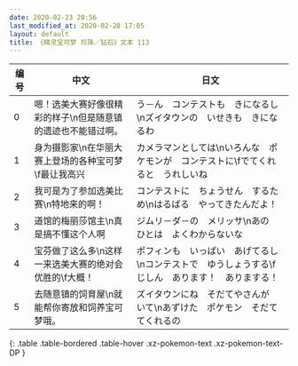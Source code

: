 ```yaml
---
date: 2020-02-23 20:56
last_modified_at: 2020-02-28 17:05
layout: default
title: 《精灵宝可梦 珍珠／钻石》文本 113
---
```

| 编号 | 中文 | 日文 |
| ---- | ---- | ---- |
| 0 | 嗯！选美大赛好像很精彩的样子\n但是随意镇的遗迹也不能错过啊。 | う－ん　コンテストも　きになるし\nズイタウンの　いせきも　きになるわ |
| 1 | 身为摄影家\n在华丽大赛上登场的各种宝可梦\f最让我高兴 | カメラマンとしては\nいろんな　ポケモンが　コンテストに\fでてくれると　うれしいね |
| 2 | 我可是为了参加选美比赛\n特地来的啊！ | コンテストに　ちょうせん　するため\nはるばる　やってきたんだよ！ |
| 3 | 道馆的梅丽莎馆主\n真是搞不懂这个人啊 | ジムリ－ダ－の　メリッサ\nあの　ひとは　よくわからないな |
| 4 | 宝芬做了这么多\n这样一来选美大赛的绝对会优胜的\f大概！ | ポフィンも　いっぱい　あげてるし\nコンテストで　ゆうしょうする\fじしん　あります！　ありまする！ |
| 5 | 去随意镇的饲育屋\n就能帮你寄放和饲养宝可梦哦。 | ズイタウンにね　そだてやさんが　いて\nあずけた　ポケモン　そだててくれるの |
{: .table .table-bordered .table-hover .xz-pokemon-text .xz-pokemon-text-DP }